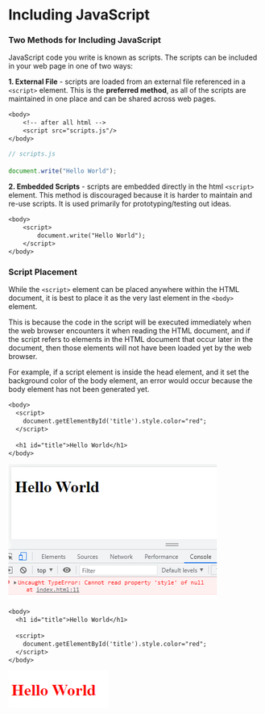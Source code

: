 # Including JavaScript

### Two Methods for Including JavaScript

JavaScript code you write is known as scripts. The scripts can be included in your web page in one of two ways:

**1. External File** - scripts are loaded from an external file referenced in a `<script>` element. This is the **preferred method**, as all of the scripts are maintained in one place and can be shared across web pages.

```markup
<body>
    <!-- after all html -->
    <script src="scripts.js"/>
</body>
```

```javascript
// scripts.js

document.write("Hello World");
```

**2. Embedded Scripts** - scripts are embedded directly in the html `<script>` element. This method is discouraged because it is harder to maintain and re-use scripts. It is used primarily for prototyping/testing out ideas.

```markup
<body>
    <script>
        document.write("Hello World");
    </script>
</body>
```

### Script Placement

While the `<script>` element can be placed anywhere within the HTML document, it is best to place it as the very last element in the `<body>` element. 

This is because the code in the script will be executed immediately when the web browser encounters it when reading the HTML document, and if the script refers to elements in the HTML document that occur later in the document, then those elements will not have been loaded yet by the web browser.

For example, if a script element is inside the head element, and it set the background color of the body element, an error would occur because the body element has not been generated yet.

```markup
<body>
  <script>
    document.getElementById('title').style.color="red";
  </script>
  
  <h1 id="title">Hello World</h1>
</body>
```

![](.gitbook/assets/image%20%2820%29.png)

```markup
<body>
  <h1 id="title">Hello World</h1>
  
  <script>
    document.getElementById('title').style.color="red";
  </script>
</body>
```

![](.gitbook/assets/image%20%2817%29.png)

